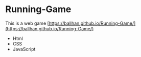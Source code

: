 # Running-Game
This is a web game [https://ballhan.github.io/Running-Game/](https://ballhan.github.io/Running-Game/) 
  * Html
  * CSS
  * JavaScript
